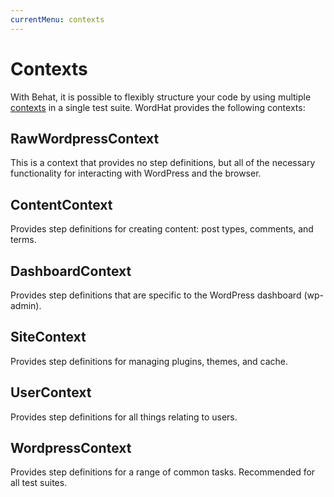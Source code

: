 ```yaml
---
currentMenu: contexts
---
```


# Contexts

With Behat, it is possible to flexibly structure your code by using multiple [contexts](http://docs.behat.org/en/latest/user_guide/context.html) in a single test suite. WordHat provides the following contexts:


## RawWordpressContext

This is a context that provides no step definitions, but all of the necessary functionality for interacting with WordPress and the browser.


## ContentContext

Provides step definitions for creating content: post types, comments, and terms.


## DashboardContext

Provides step definitions that are specific to the WordPress dashboard (wp-admin).


## SiteContext

Provides step definitions for managing plugins, themes, and cache.


## UserContext

Provides step definitions for all things relating to users.


## WordpressContext

Provides step definitions for a range of common tasks. Recommended for all test suites.

